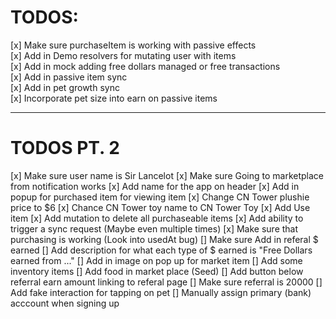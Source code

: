 # TODOS:

[x] Make sure purchaseItem is working with passive effects  
[x] Add in Demo resolvers for mutating user with items  
[x] Add in mock adding free dollars managed or free transactions  
[x] Add in passive item sync  
[x] Add in pet growth sync  
[x] Incorporate pet size into earn on passive items

---

# TODOS PT. 2

[x] Make sure user name is Sir Lancelot
[x] Make sure Going to marketplace from notification works
[x] Add name for the app on header
[x] Add in popup for purchased item for viewing item
[x] Change CN Tower plushie price to $6
[x] Chance CN Tower toy name to CN Tower Toy
[x] Add Use item
[x] Add mutation to delete all purchaseable items
[x] Add ability to trigger a sync request (Maybe even multiple times)
[x] Make sure that purchasing is working (Look into usedAt bug)
[] Make sure Add in referal $ earned
[] Add description for what each type of $ earned is "Free Dollars earned from ..."
[] Add in image on pop up for market item
[] Add some inventory items
[] Add food in market place (Seed)
[] Add button below referral earn amount linking to referal page
[] Make sure referral is 20000
[] Add fake interaction for tapping on pet
[] Manually assign primary (bank) acccount when signing up
